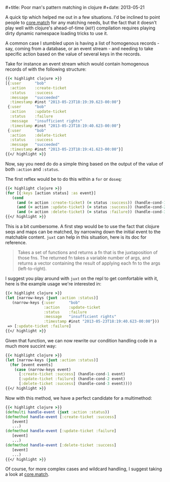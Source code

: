 #+title: Poor man's pattern matching in clojure
#+date: 2013-05-21

A quick tip which helped me out in a few situations. I'd be inclined to
point people to [core.match](https://github.com/clojure/core.match) for
any matching needs, but the fact that it doesn't play well with
clojure's ahead-of-time (`AOT`) compilation requires playing dirty
dynamic namespace loading tricks to use it.

A common case I stumbled upon is having a list of homogenous records -
say, coming from a database, or an event stream - and needing to take
specific action based on the value of several keys in the records.

Take for instance an event stream which would contain homogenous records
of with the following structure:

```clojure
{{< highlight clojure >}}
[{:user      "bob"
  :action    :create-ticket
  :status    :success
  :message   "succeeded"
  :timestamp #inst "2013-05-23T18:19:39.623-00:00"}
 {:user      "bob"
  :action    :update-ticket
  :status    :failure
  :message   "insufficient rights"
  :timestamp #inst "2013-05-23T18:19:40.623-00:00"}
 {:user      "bob"
  :action    :delete-ticket
  :status    :success
  :message   "succeeded"
  :timestamp #inst "2013-05-23T18:19:41.623-00:00"}]
{{</ highlight >}}
```

Now, say you need do do a simple thing based on the output of the value
of both `:action` and `:status`.

The first reflex would be to do this within a `for` or `doseq`:

```clojure
{{< highlight clojure >}}
(for [{:keys [action status] :as event}]
   (cond
     (and (= action :create-ticket) (= status :success)) (handle-cond-1 event)
     (and (= action :update-ticket) (= status :success)) (handle-cond-2 event)
     (and (= action :delete-ticket) (= status :failure)) (handle-cond-3 event)))
{{</ highlight >}}
```

This is a bit cumbersome. A first step would be to use the fact that
clojure seqs and maps can be matched, by narrowing down the initial
event to the matchable content. `juxt` can help in this situation, here
is its doc for reference.

> Takes a set of functions and returns a fn that is the juxtaposition of
> those fns. The returned fn takes a variable number of args, and
> returns a vector containing the result of applying each fn to the args
> (left-to-right).

I suggest you play around with `juxt` on the repl to get comfortable
with it, here is the example usage we're interested in:

```clojure
{{< highlight clojure >}}
(let [narrow-keys (juxt :action :status)]
   (narrow-keys {:user      "bob"
                 :action    :update-ticket
                 :status    :failure
                 :message   "insufficient rights"
                 :timestamp #inst "2013-05-23T18:19:40.623-00:00"}))
 => [:update-ticket :failure]
{{</ highlight >}}
```

Given that function, we can now rewrite our condition handling code in a
much more succint way:

```clojure
{{< highlight clojure >}}
(let [narrow-keys (juxt :action :status)]
  (for [event events]
    (case (narrow-keys event)
      [:create-ticket :success] (handle-cond-1 event)
      [:update-ticket :failure] (handle-cond-2 event)
      [:delete-ticket :success] (handle-cond-3 event))))
{{</ highlight >}}
```

Now with this method, we have a perfect candidate for a multimethod:

```clojure
{{< highlight clojure >}}
(defmulti handle-event (juxt :action :status))
(defmethod handle-event [:create-ticket :success]
   [event]
   ...)
(defmethod handle-event [:update-ticket :failure]
   [event]
   ...)
(defmethod handle-event [:delete-ticket :success]
   [event]
   ...)
{{</ highlight >}}
```

Of course, for more complex cases and wildcard handling, I suggest
taking a look at [core.match](https://github.com/clojure/core.match).
